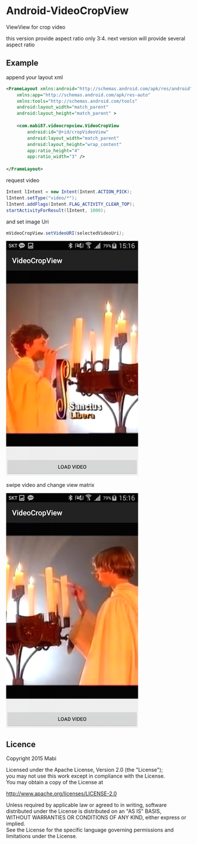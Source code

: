 # Android-VideoCropView
ViewView for crop video

this version provide aspect ratio only 3:4.
next version will provide several aspect ratio

## Example
append your layout xml
```xml
<FrameLayout xmlns:android="http://schemas.android.com/apk/res/android"
    xmlns:app="http://schemas.android.com/apk/res-auto"
    xmlns:tools="http://schemas.android.com/tools"
    android:layout_width="match_parent"
    android:layout_height="match_parent" >

    <com.mabi87.videocropview.VideoCropView
        android:id="@+id/cropVideoView"
        android:layout_width="match_parent"
        android:layout_height="wrap_content"
        app:ratio_height="4"
        app:ratio_width="3" />

</FrameLayout>
```

request video
```java
Intent lIntent = new Intent(Intent.ACTION_PICK);
lIntent.setType("video/*");
lIntent.addFlags(Intent.FLAG_ACTIVITY_CLEAR_TOP);
startActivityForResult(lIntent, 1000);
```

and set image Uri
```java
mVideoCropView.setVideoURI(selectedVideoUri);
```

![](./screenshot_01.png)

swipe video and change view matrix

![](./screenshot_02.png)

## Licence
Copyright 2015 Mabi

Licensed under the Apache License, Version 2.0 (the "License");<br/>
you may not use this work except in compliance with the License.<br/>
You may obtain a copy of the License at

http://www.apache.org/licenses/LICENSE-2.0

Unless required by applicable law or agreed to in writing, software<br/>
distributed under the License is distributed on an "AS IS" BASIS,<br/>
WITHOUT WARRANTIES OR CONDITIONS OF ANY KIND, either express or implied.<br/>
See the License for the specific language governing permissions and<br/>
limitations under the License.
